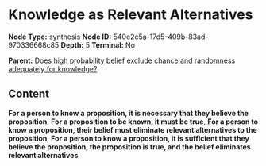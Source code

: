 # Knowledge as Relevant Alternatives

**Node Type:** synthesis
**Node ID:** 540e2c5a-17d5-409b-83ad-970336668c85
**Depth:** 5
**Terminal:** No

**Parent:** [Does high probability belief exclude chance and randomness adequately for knowledge?](does-high-probability-belief-exclude-chance-and-randomness-adequately-for-knowledge-antithesis-961e523d-75a5-4f36-be2e-6b4d313816c7.md)

## Content

**For a person to know a proposition, it is necessary that they believe the proposition**, **For a proposition to be known, it must be true**, **For a person to know a proposition, their belief must eliminate relevant alternatives to the proposition**, **For a person to know a proposition, it is sufficient that they believe the proposition, the proposition is true, and the belief eliminates relevant alternatives**
